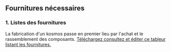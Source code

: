 ## Fournitures nécessaires

### 1. Listes des fournitures

La fabrication d'un kosmos passe en premier lieu par l'achat et le rassemblement des composants. 
[Téléchargez consultez et éditer ce tableur listant les fournitures.]()
